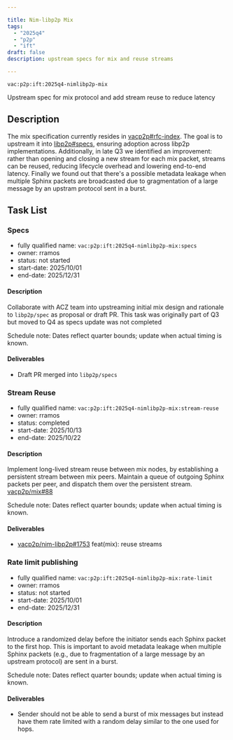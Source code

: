 ```yaml
---

title: Nim-libp2p Mix
tags:
  - "2025q4"
  - "p2p"
  - "ift"
draft: false
description: upstream specs for mix and reuse streams

---
```


`vac:p2p:ift:2025q4-nimlibp2p-mix`

Upstream spec for mix protocol and add stream reuse to reduce latency


## Description

The mix specification currently resides in [vacp2p#rfc-index](https://github.com/vacp2p/rfc-index/blob/main/vac/raw/mix.md). The goal is to upstream it into [libp2p#specs](https://github.com/libp2p/specs), ensuring adoption across libp2p implementations. Additionally, in late Q3 we identified an improvement: rather than opening and closing a new stream for each mix packet, streams can be reused, reducing lifecycle overhead and lowering end-to-end latency. Finally we found out that there's a possible metadata leakage when multiple Sphinx packets are broadcasted due to gragmentation of a large message by an upstram protocol sent in a burst.

## Task List


### Specs

* fully qualified name: `vac:p2p:ift:2025q4-nimlibp2p-mix:specs`
* owner: rramos
* status: not started
* start-date: 2025/10/01
* end-date: 2025/12/31

#### Description
Collaborate with ACZ team into upstreaming initial mix design and rationale to 
`libp2p/spec` as proposal or draft PR. This task was originally part of Q3 but moved to
Q4 as specs update was not completed

Schedule note: Dates reflect quarter bounds; update when actual timing is known.
#### Deliverables
- Draft PR merged into `libp2p/specs`


### Stream Reuse

* fully qualified name: `vac:p2p:ift:2025q4-nimlibp2p-mix:stream-reuse`
* owner: rramos
* status: completed
* start-date: 2025/10/13
* end-date: 2025/10/22

#### Description
Implement long-lived stream reuse between mix nodes, by establishing a persistent stream between mix peers.
Maintain a queue of outgoing Sphinx packets per peer, and dispatch them over the persistent stream. [vacp2p/mix#88](https://github.com/vacp2p/mix/issues/88)

Schedule note: Dates reflect quarter bounds; update when actual timing is known.
#### Deliverables
- [vacp2p/nim-libp2p#1753](https://github.com/vacp2p/nim-libp2p/pull/1753) feat(mix): reuse streams


### Rate limit publishing

* fully qualified name: `vac:p2p:ift:2025q4-nimlibp2p-mix:rate-limit`
* owner: rramos
* status: not started
* start-date: 2025/10/01
* end-date: 2025/12/31

#### Description
Introduce a randomized delay before the initiator sends each Sphinx packet to the first hop. This is important to avoid metadata leakage when multiple Sphinx packets (e.g., due to fragmentation of a large message by an upstream protocol) are sent in a burst.


Schedule note: Dates reflect quarter bounds; update when actual timing is known.
#### Deliverables
- Sender should not be able to send a burst of mix messages but instead have them rate limited with a random delay similar to the one used for hops.
